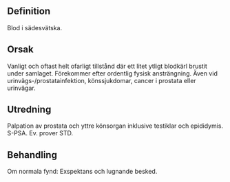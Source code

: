 ## Definition

Blod i sädesvätska.

## Orsak

Vanligt och oftast helt ofarligt tillstånd där ett litet ytligt blodkärl brustit under samlaget. Förekommer efter ordentlig fysisk ansträngning. Även vid urinvägs-/prostatainfektion, könssjukdomar, cancer i prostata eller urinvägar.

## Utredning

Palpation av prostata och yttre könsorgan inklusive testiklar och epididymis. S-PSA. Ev. prover STD.

## Behandling

Om normala fynd: Exspektans och lugnande besked.

